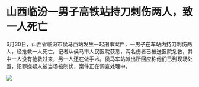 

# 山西临汾一男子高铁站持刀刺伤两人，致一人死亡

6月30日，山西省临汾市侯马西站发生一起刑事案件，一男子在车站内持刀刺伤两人，经抢救一人死亡。记者从侯马市人民医院获悉，两名伤者已被送医院急救，其中一人没有抢救过来，另一人还在做手术。侯马车站派出所回应称他们已到现场处置，犯罪嫌疑人被当场被制伏，案件正在调查处理中。

![](https://inews.gtimg.com/news_bt/OLZnFNSl-iAFBpqSlMC0Qgne2jlEXx0-Sf4MBjUq9M8nQAA/1000)

